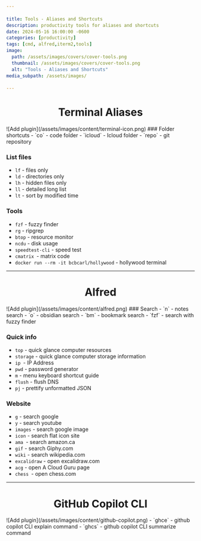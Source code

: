 ```yaml
---

title: Tools - Aliases and Shortcuts
description: productivity tools for aliases and shortcuts
date: 2024-05-16 16:00:00 -0600
categories: [productivity]
tags: [cmd, alfred,iterm2,tools]
image:
  path: /assets/images/covers/cover-tools.png
  thumbnail: /assets/images/covers/cover-tools.png
  alt: "Tools - Aliases and Shortcuts"
media_subpath: /assets/images/

---
```

<h1 style="text-align: center;"> Terminal Aliases</h1>
![Add plugin](/assets/images/content/terminal-icon.png)
### Folder shortcuts
- `co` - code folder
- `icloud` - Icloud folder
- `repo` - git repository


### List files
- `lf` - files only
- `ld` - directories only
- `lh` - hidden files only
- `ll` - detailed long list
- `lt` - sort by modified time

### Tools
- `fzf` - fuzzy finder
- `rg` - ripgrep
- `btop` - resource monitor
- `ncdu` - disk usage
- `speedtest-cli` - speed test
- `cmatrix `- matrix code
- `docker run --rm -it bcbcarl/hollywood` - hollywood terminal

---
<h1 style="text-align: center;"> Alfred </h1>
![Add plugin](/assets/images/content/alfred.png)
### Search
- `n` - notes search
- `o` - obsidian search
- `bm` - bookmark search
- `fzf` - search with fuzzy finder

### Quick info
- `top` - quick glance computer resources
- `storage` - quick glance computer storage information
- `ip `- IP Address
- `pwd` - password generator
- `m` - menu keyboard shortcut guide
- `flush` - flush DNS
- `pj` - prettify unformatted JSON

### Website
- `g` - search google
- `y` - search youtube
- `images` - search google image
- `icon` - search flat icon site
-  `ama `- search amazon.ca
- `gif` - search Giphy.com
- `wiki` - search wikipedia.com
- `excalidraw` - open excalidraw.com
- `acg` - open A Cloud Guru page
- `chess `- open chess.com

---

<h1 style="text-align: center;"> GitHub Copilot CLI </h1>
![Add plugin](/assets/images/content/github-copilot.png)
- `ghce` - github copilot CLI explain command
- `ghcs` - github copilot CLI summarize command